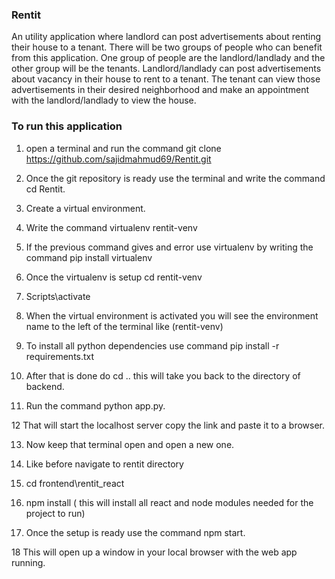 ### Rentit

An utility application where landlord can post advertisements about renting their house to a tenant. There will be two groups of people who can benefit from this application. One group of people are the landlord/landlady and the other group will be the tenants. Landlord/landlady can post advertisements about vacancy in their house to rent to a tenant. The tenant can view those advertisements in their desired neighborhood and make an appointment with the landlord/landlady to view the house. 



### To run this application
1. open a terminal and run the command git clone https://github.com/sajidmahmud69/Rentit.git

2. Once the git repository is ready use the terminal and write the command cd Rentit.

3. Create a virtual environment.

4. Write the command virtualenv rentit-venv

5. If the previous command gives and error use virtualenv by writing the command pip install virtualenv

6. Once the virtualenv is setup cd rentit-venv

7. Scripts\activate

8. When the virtual environment is activated you will see the environment name to the left of the terminal like (rentit-venv)

9. To install all python dependencies use command pip install -r requirements.txt

10. After that is done do cd ..  this will take you back to the directory of backend.

11. Run the command python app.py.

12 That will start the localhost server copy the link and paste it to a browser.

13. Now keep that terminal open and open a new one.

14. Like before navigate to rentit directory

15. cd frontend\rentit_react

16. npm install ( this will install all react and node modules needed for the project to run)

17. Once the setup is ready use the command npm start.

18 This will open up a window in your local browser with the web app running.
